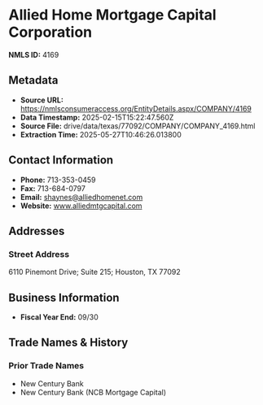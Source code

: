# Allied Home Mortgage Capital Corporation

**NMLS ID:** 4169

## Metadata
- **Source URL:** https://nmlsconsumeraccess.org/EntityDetails.aspx/COMPANY/4169
- **Data Timestamp:** 2025-02-15T15:22:47.560Z
- **Source File:** drive/data/texas/77092/COMPANY/COMPANY_4169.html
- **Extraction Time:** 2025-05-27T10:46:26.013800

## Contact Information
- **Phone:** 713-353-0459
- **Fax:** 713-684-0797
- **Email:** shaynes@alliedhomenet.com
- **Website:** www.alliedmtgcapital.com

## Addresses
### Street Address
6110 Pinemont Drive; Suite 215; Houston, TX 77092

## Business Information
- **Fiscal Year End:** 09/30

## Trade Names & History
### Prior Trade Names
- New Century Bank
- New Century Bank (NCB Mortgage Capital)
